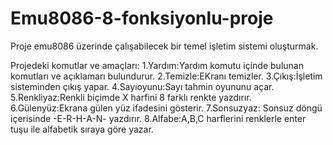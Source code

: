 # Emu8086-8-fonksiyonlu-proje
Proje emu8086 üzerinde çalışabilecek bir temel işletim sistemi oluşturmak.

Projedeki komutlar ve amaçları:
1.Yardım:Yardım komutu içinde bulunan komutları ve açıklamarı bulundurur.
2.Temizle:EKranı temizler.
3.Çıkış:İşletim sisteminden çıkış yapar.
4.Sayıoyunu:Sayı tahmin oyununu açar.
5.Renkliyaz:Renkli biçimde X harfini 8 farklı renkte yazdırır.
6.Gülenyüz:Ekrana gülen yüz ifadesini gösterir.
7.Sonsuzyaz: Sonsuz döngü içerisinde -E-R-H-A-N- yazdırır.
8.Alfabe:A,B,C harflerini renklerle enter tuşu ile alfabetik sıraya göre yazar.
